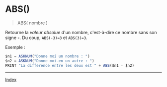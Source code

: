 # ABS()

> ABS( nombre )

Retourne la _valeur absolue_ d'un nombre, c'est-à-dire ce nombre sans son signe __-__.
Du coup, `ABS(-3)=3` et `ABS(3)=3`.

Exemple :

```ts
$n1 = ASKNUM("Donne moi un nombre : ")
$n2 = ASKNUM("Donne moi-en un autre : ")
PRINT "La difference entre les deux est " + ABS($n1 - $n2)
```

----
[Index](../index)
